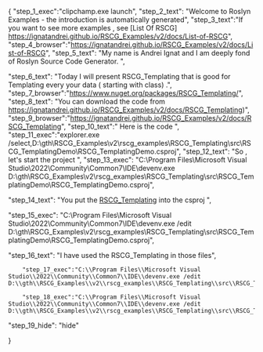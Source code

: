 {
    "step_1_exec":"clipchamp.exe launch",
    "step_2_text": "Welcome to Roslyn Examples - the introduction is automatically generated",
    "step_3_text":"If you want to see more examples , see  [List Of RSCG] https://ignatandrei.github.io/RSCG_Examples/v2/docs/List-of-RSCG",
    "step_4_browser":"https://ignatandrei.github.io/RSCG_Examples/v2/docs/List-of-RSCG",
    "step_5_text": "My name is Andrei Ignat and I am deeply fond of Roslyn Source Code Generator. ",

"step_6_text": "Today I will present RSCG_Templating  that is good for Templating every your data ( starting with class) .",
"step_7_browser":"https://www.nuget.org/packages/RSCG_Templating/",
"step_8_text": "You can download the code from https://ignatandrei.github.io/RSCG_Examples/v2/docs/RSCG_Templating)",
"step_9_browser":"https://ignatandrei.github.io/RSCG_Examples/v2/docs/RSCG_Templating",
"step_10_text":" Here is the code ",
"step_11_exec":"explorer.exe /select,D:\\gth\\RSCG_Examples\\v2\\rscg_examples\\RSCG_Templating\\src\\RSCG_TemplatingDemo\\RSCG_TemplatingDemo.csproj",
"step_12_text": "So , let's start the project ",
"step_13_exec": "C:\\Program Files\\Microsoft Visual Studio\\2022\\Community\\Common7\\IDE\\devenv.exe D:\\gth\\RSCG_Examples\\v2\\rscg_examples\\RSCG_Templating\\src\\RSCG_TemplatingDemo\\RSCG_TemplatingDemo.csproj",

"step_14_text": "You put the  [RSCG_Templating](https://www.nuget.org/packages/RSCG_Templating/) into the csproj ",

"step_15_exec": "C:\\Program Files\\Microsoft Visual Studio\\2022\\Community\\Common7\\IDE\\devenv.exe /edit D:\\gth\\RSCG_Examples\\v2\\rscg_examples\\RSCG_Templating\\src\\RSCG_TemplatingDemo\\RSCG_TemplatingDemo.csproj",

"step_16_text": "I have used the RSCG_Templating in those files",


        "step_17_exec":"C:\\Program Files\\Microsoft Visual Studio\\2022\\Community\\Common7\\IDE\\devenv.exe /edit D:\\gth\\RSCG_Examples\\v2\\rscg_examples\\RSCG_Templating\\src\\RSCG_TemplatingDemo\\Person.cs",
    
        "step_18_exec":"C:\\Program Files\\Microsoft Visual Studio\\2022\\Community\\Common7\\IDE\\devenv.exe /edit D:\\gth\\RSCG_Examples\\v2\\rscg_examples\\RSCG_Templating\\src\\RSCG_TemplatingDemo\\Program.cs",
    
"step_19_hide": "hide"


}